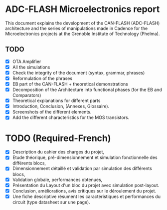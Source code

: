 # ADC-FLASH Microelectronics report

This document explains the development of the CAN-FLASH (ADC-FLASH) architecture
and the series of manipulations made in Cadence for the Microelectronics projects
at the Grenoble Institute of Technology (Phelma).

## TODO

- [X] OTA Amplifier
- [X] All the simulations
- [X] Check the integrity of the document (syntax, grammar, phrases)
- [X] Reformulation of the phrases
- [X] EB part of the CAN-FLASH + theoretical demonstrations
- [X] Decomposition of the Architecture into functional phases (for the EB and Comparators)
- [X] Theoretical explanations for different parts
- [X] Introduction, Conclusion, (Annexes, Glossaire).
- [X] Screenshots of the different elements.
- [X] Add the different characteristics for the MOS transistors.

# TODO (Required-French)
- [X] Description du cahier des charges du projet,
- [X] Etude théorique, pré-dimensionnement et simulation fonctionnelle des différents blocs,
- [X] Dimensionnement détaillé et validation par simulation des différents blocs,
- [X] Validation globale, performances obtenues,
- [X] Présentation du Layout d'un bloc du projet avec simulation post-layout.
- [X] Conclusion, améliorations, avis critiques sur le déroulement du projet.
- [X] Une fiche descriptive résument les caractéristiques et performances du circuit (type datasheet sur une page).
